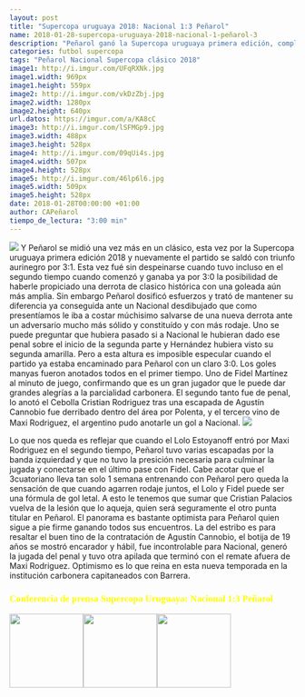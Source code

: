 ```yaml
---
layout: post
title: "Supercopa uruguaya 2018: Nacional 1:3 Peñarol"
name: 2018-01-28-supercopa-uruguaya-2018-nacional-1-peñarol-3
description: "Peñarol ganó la Supercopa uruguaya primera edición, completando el doblete de clásicos ganados esta semana. En esta ocasión demoro 1:30 min para ponerse en ventaja, de allí en más dosificó esfuerzos para ir ampliando el resultado final."
categories: futbol supercopa
tags: "Peñarol Nacional Supercopa clásico 2018"
image1: http://i.imgur.com/UFqRXNk.jpg
image1.width: 969px
image1.height: 559px
image2: http://i.imgur.com/vkDzZbj.jpg
image2.width: 1280px
image2.height: 640px
url.datos: https://imgur.com/a/KA8cC
image3: http://i.imgur.com/lSFMGp9.jpg
image3.width: 488px
image3.height: 528px
image4: http://i.imgur.com/09qUi4s.jpg
image4.width: 507px
image4.height: 528px
image5: http://i.imgur.com/46lp6l6.jpg
image5.width: 509px
image5.height: 528px
date: 2018-01-28T00:00:00 +01:00
author: CAPeñarol
tiempo_de_lectura: "3:00 min"
---
```


<img src="http://i.imgur.com/UFqRXNk.jpg">
Y Peñarol se midió una vez más en un clásico, esta vez por la Supercopa uruguaya primera edición 2018 y nuevamente el partido se saldó con triunfo aurinegro por 3:1. Esta vez fué sin despeinarse cuando tuvo incluso en el segundo tiempo cuando comenzó y ganaba ya por 3:0 la posibilidad de haberle propiciado una derrota de clasico histórica con una goleada aún más amplia. Sin embargo Peñarol dosificó esfuerzos y trató de mantener su diferencia ya conseguida ante un Nacional desdibujado que como presentíamos le iba a costar múchisimo salvarse de una nueva derrota ante un adversario mucho más sólido y constituído y con más rodaje. Uno se puede preguntar que hubiera pasado si a Nacional le hubieran dado ese penal sobre el inicio de la segunda parte y Hernández hubiera visto su segunda amarilla. Pero a esta altura es imposible especular cuando el partido ya estaba encaminado para Peñarol con un claro 3:0. Los goles manyas fueron anotados todos en el primer tiempo. Uno de Fidel Martínez al minuto de juego, confirmando que es un gran jugador que le puede dar grandes alegrías a la parcialidad carbonera. El segundo tanto fue de penal, lo anotó el Cebolla Cristian Rodriguez tras una escapada de Agustín Cannobio fue derribado dentro del área por Polenta, y el tercero vino de Maxi Rodriguez, el argentino pudo anotarle un gol a Nacional.

<img src="http://i.imgur.com/vkDzZbj.jpg">

Lo que nos queda es reflejar que cuando el Lolo Estoyanoff entró por Maxi Rodriguez en el segundo tiempo, Peñarol tuvo varias escapadas por la banda izquierdad y que no tuvo la presición necesaria para culminar la jugada y conectarse en el último pase con Fidel. Cabe acotar que el 3cuatoriano lleva tan solo 1 semana entrenando con Peñarol pero queda la sensación de que cuando agarren rodaje juntos, el Lolo y Fidel puede ser una fórmula de gol letal. A esto le tenemos que sumar que Cristian Palacios vuelva de la lesión que lo aqueja, quien será seguramente el otro punta titular en Peñarol. El panorama es bastante optimista para Peñarol quien sigue a pie firme ganando todos sus encuentros.
La del estribo es para resaltar el buen tino de la contratación de Agustín Cannobio, el botija de 19 años se mostró encarador y hábil, fue incontrolable para Nacional, generó la jugada del penal y tuvo otra apilada  que terminó con el remate afuera de Maxi Rodriguez. Optimismo es lo que reina en esta nueva temporada en la institución carbonera capitaneados con Barrera.
<br>
<h3 style="font-family:fantasy;font-weight:900;color:yellow;">Conferencia de prensa Supercopa Uruguaya: Nacional 1:3 Peñarol</h3>
<a href="{{ site.url }}/conferencias/conferencia-de-prensa-penarol-campeon-de-la-supercopa-uruguaya-2018.md"><img src="http://i.imgur.com/lSFMGp9.jpg" width="130px;"><img src="http://i.imgur.com/09qUi4s.jpg" width="130px;"><img src="http://i.imgur.com/46lp6l6.jpg" width="130px"></a>